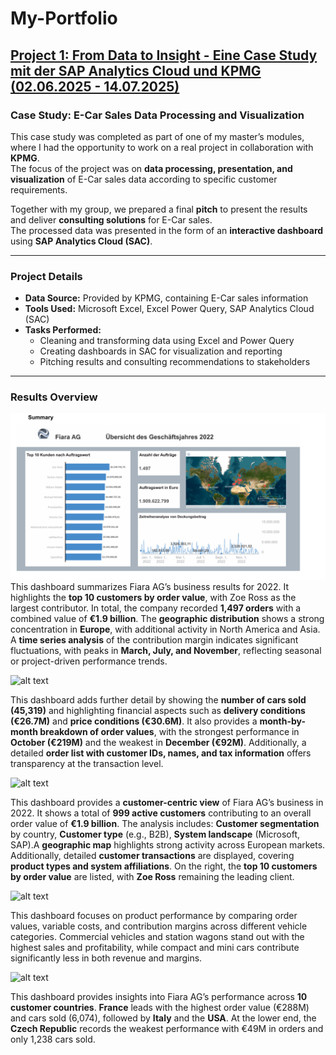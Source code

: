 # My-Portfolio

## [Project 1: From Data to Insight - Eine Case Study mit der SAP Analytics Cloud und KPMG (02.06.2025 - 14.07.2025)](https://github.com/DucTung269/KPMG-Casestudy)

### Case Study: E-Car Sales Data Processing and Visualization

This case study was completed as part of one of my master’s modules, where I had the opportunity to work on a real project in collaboration with **KPMG**.  
The focus of the project was on **data processing, presentation, and visualization** of E-Car sales data according to specific customer requirements.  

Together with my group, we prepared a final **pitch** to present the results and deliver **consulting solutions** for E-Car sales.  
The processed data was presented in the form of an **interactive dashboard** using **SAP Analytics Cloud (SAC)**.  

---

### Project Details

- **Data Source:** Provided by KPMG, containing E-Car sales information  
- **Tools Used:** Microsoft Excel, Excel Power Query, SAP Analytics Cloud (SAC)  
- **Tasks Performed:**  
  - Cleaning and transforming data using Excel and Power Query  
  - Creating dashboards in SAC for visualization and reporting  
  - Pitching results and consulting recommendations to stakeholders

---
 
### Results Overview

![alt text](https://github.com/DucTung269/My-Portfolio/blob/5814e5d45b1d2741613d10e63bb8b7e83d0b0d9c/Images/KPMG%20Summery%201.png)
This dashboard summarizes Fiara AG’s business results for 2022.  It highlights the **top 10 customers by order value**, with Zoe Ross as the largest contributor.  In total, the company recorded **1,497 orders** with a combined value of **€1.9 billion**.  The **geographic distribution** shows a strong concentration in **Europe**, with additional activity in North America and Asia.  A **time series analysis** of the contribution margin indicates significant fluctuations, with peaks in **March, July, and November**, reflecting seasonal or project-driven performance trends.  

![alt text](https://github.com/DucTung269/My-Portfolio/blob/0cb049937d3da40f89152d67cfb19bc9dda3a5b2/Images/KPMG%20Auftragswert%C3%BCbersicht%202.png)

This dashboard adds further detail by showing the **number of cars sold (45,319)** and highlighting financial aspects such as **delivery conditions (€26.7M)** and **price conditions (€30.6M)**.  It also provides a **month-by-month breakdown of order values**, with the strongest performance in **October (€219M)** and the weakest in **December (€92M)**.  Additionally, a detailed **order list with customer IDs, names, and tax information** offers transparency at the transaction level.  

![alt text](https://github.com/DucTung269/My-Portfolio/blob/abe85effbbd04bb7abf6e7281ee0cc2ca7e5d9fa/Images/KPMG%20Kunden%C3%BCbersicht%203%20.png)

This dashboard provides a **customer-centric view** of Fiara AG’s business in 2022.  It shows a total of **999 active customers** contributing to an overall order value of **€1.9 billion**.  The analysis includes:   **Customer segmentation** by country, **Customer type** (e.g., B2B),  **System landscape** (Microsoft, SAP).A **geographic map** highlights strong activity across European markets.  Additionally, detailed **customer transactions** are displayed, covering **product types and system affiliations**.  On the right, the **top 10 customers by order value** are listed, with **Zoe Ross** remaining the leading client.  

![alt text](https://github.com/DucTung269/My-Portfolio/blob/abe85effbbd04bb7abf6e7281ee0cc2ca7e5d9fa/Images/KPMG%20Produkt%C3%BCbersicht%204.png)

This dashboard focuses on product performance by comparing order values, variable costs, and contribution margins across different vehicle categories. Commercial vehicles and station wagons stand out with the highest sales and profitability, while compact and mini cars contribute significantly less in both revenue and margins. 

![alt text](https://github.com/DucTung269/My-Portfolio/blob/79c7db56c473e03548fcb0ee33629357d3089563/Images/KPMG%20Markt%C3%BCbersicht%205.png)


This dashboard provides insights into Fiara AG’s performance across **10 customer countries**.   **France** leads with the highest order value (€288M) and cars sold (6,074), followed by **Italy** and the **USA**. At the lower end, the **Czech Republic** records the weakest performance with €49M in orders and only 1,238 cars sold.  



